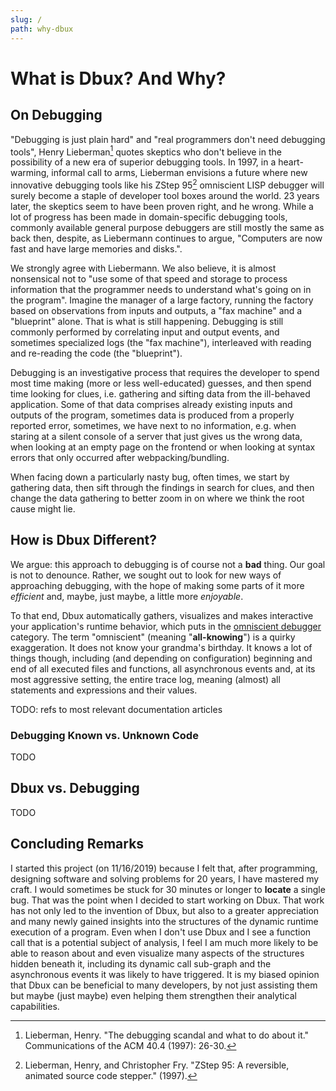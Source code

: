 ```yaml
---
slug: /
path: why-dbux
---
```


# What is Dbux? And Why?


## On Debugging

"Debugging is just plain hard" and "real programmers don't need debugging tools", Henry Lieberman[^1] quotes skeptics who don't believe in the possibility of a new era of superior debugging tools. In 1997, in a heart-warming, informal call to arms, Lieberman envisions a future where new innovative debugging tools like his ZStep 95[^2] omniscient LISP debugger will surely become a staple of developer tool boxes around the world. 23 years later, the skeptics seem to have been proven right, and he wrong. While a lot of progress has been made in domain-specific debugging tools, commonly available general purpose debuggers are still mostly the same as back then, despite, as Liebermann continues to argue, "Computers are now fast and have large memories and disks.".

We strongly agree with Liebermann. We also believe, it is almost nonsensical not to "use some of that speed and storage to process information that the programmer needs to understand what's going on in the program". Imagine the manager of a large factory, running the factory based on observations from inputs and outputs, a "fax machine" and a "blueprint" alone. That is what is still happening. Debugging is still commonly performed by correlating input and output events, and sometimes specialized logs (the "fax machine"), interleaved with reading and re-reading the code (the "blueprint").

Debugging is an investigative process that requires the developer to spend most time making (more or less well-educated) guesses, and then spend time looking for clues, i.e. gathering and sifting data from the ill-behaved application. Some of that data comprises already existing inputs and outputs of the program, sometimes data is produced from a properly reported error, sometimes, we have next to no information, e.g. when staring at a silent console of a server that just gives us the wrong data, when looking at an empty page on the frontend or when looking at syntax errors that only occurred after webpacking/bundling.

When facing down a particularly nasty bug, often times, we start by gathering data, then sift through the findings in search for clues, and then change the data gathering to better zoom in on where we think the root cause might lie.

## How is Dbux Different?

We argue: this approach to debugging is of course not a **bad** thing. Our goal is not to denounce. Rather, we sought out to look for new ways of approaching debugging, with the hope of making some parts of it more *efficient* and, maybe, just maybe, a little more *enjoyable*.

To that end, Dbux automatically gathers, visualizes and makes interactive your application's runtime behavior, which puts in the [omniscient debugger](https://scholar.google.com/scholar?hl=en&as_sdt=0%2C5&q=omniscient+debugger) category. The term "omniscient" (meaning "**all-knowing**") is a quirky exaggeration. It does not know your grandma's birthday. It knows a lot of things though, including (and depending on configuration) beginning and end of all executed files and functions, all asynchronous events and, at its most aggressive setting, the entire trace log, meaning (almost) all statements and expressions and their values.

TODO: refs to most relevant documentation articles


### Debugging Known vs. Unknown Code

TODO

## Dbux vs. Debugging

TODO


## Concluding Remarks

I started this project (on 11/16/2019) because I felt that, after programming, designing software and solving problems for 20 years, I have mastered my craft. I would sometimes be stuck for 30 minutes or longer to **locate** a single bug. That was the point when I decided to start working on Dbux. That work has not only led to the invention of Dbux, but also to a greater appreciation and many newly gained insights into the structures of the dynamic runtime execution of a program. Even when I don't use Dbux and I see a function call that is a potential subject of analysis, I feel I am much more likely to be able to reason about and even visualize many aspects of the structures hidden beneath it, including its dynamic call sub-graph and the asynchronous events it was likely to have triggered. It is my biased opinion that Dbux can be beneficial to many developers, by not just assisting them but maybe (just maybe) even helping them strengthen their analytical capabilities.


<!-- Debugging is a quintessential task in the day-to-day life of a software developer. Something went wrong, and it is our job to fix it. Sometimes it is something that we did, sometimes it is someone else in our team, and sometimes it is under-documented, malfunctioning behavior or a regression in a dependency. Sometimes the bug is hiding in code we have recently been working on, sometimes it is hiding in code that we have almost entirely forgotten, sometimes it is hidden in the depth of the `node_modules` folder. -->

<!-- While debugging can be tough, we can get a leg up if we have designed a decent software architecture and proper working knowledge of used technology, frameworks and libraries. But even then,  -->




[^1]: Lieberman, Henry. "The debugging scandal and what to do about it." Communications of the ACM 40.4 (1997): 26-30.
[^2]: Lieberman, Henry, and Christopher Fry. "ZStep 95: A reversible, animated source code stepper." (1997).